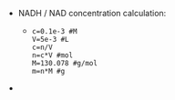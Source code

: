 - NADH / NAD concentration calculation:
	- ```calc
	  c=0.1e-3 #M
	  V=5e-3 #L
	  c=n/V
	  n=c*V #mol
	  M=130.078 #g/mol
	  m=n*M #g
	  ```
-